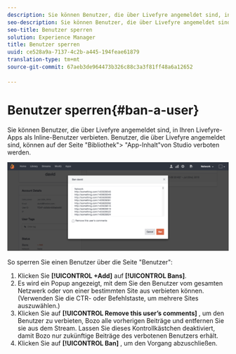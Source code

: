 ```yaml
---
description: Sie können Benutzer, die über Livefyre angemeldet sind, in Ihren Livefyre-Apps als Inline-Benutzer verbieten. Benutzer, die über Livefyre angemeldet sind, können auf der Seite "Bibliothek"> "App-Inhalt"von Studio verboten werden.
seo-description: Sie können Benutzer, die über Livefyre angemeldet sind, in Ihren Livefyre-Apps als Inline-Benutzer verbieten. Benutzer, die über Livefyre angemeldet sind, können auf der Seite "Bibliothek"> "App-Inhalt"von Studio verboten werden.
seo-title: Benutzer sperren
solution: Experience Manager
title: Benutzer sperren
uuid: ce528a9a-7137-4c2b-a445-194feae61879
translation-type: tm+mt
source-git-commit: 67aeb3de964473b326c88c3a3f81ff48a6a12652

---
```



# Benutzer sperren{#ban-a-user}

Sie können Benutzer, die über Livefyre angemeldet sind, in Ihren Livefyre-Apps als Inline-Benutzer verbieten. Benutzer, die über Livefyre angemeldet sind, können auf der Seite "Bibliothek"&gt; "App-Inhalt"von Studio verboten werden.

![](assets/UsersBan2-1024x409.png)

So sperren Sie einen Benutzer über die Seite "Benutzer":

1. Klicken Sie **[!UICONTROL +Add]** auf **[!UICONTROL Bans]**.
1. Es wird ein Popup angezeigt, mit dem Sie den Benutzer vom gesamten Netzwerk oder von einer bestimmten Site aus verbieten können. (Verwenden Sie die CTR- oder Befehlstaste, um mehrere Sites auszuwählen.)
1. Klicken Sie auf **[!UICONTROL Remove this user’s comments]** , um den Benutzer zu verbieten, Bozo alle vorherigen Beiträge und entfernen Sie sie aus dem Stream. Lassen Sie dieses Kontrollkästchen deaktiviert, damit Bozo nur zukünftige Beiträge des verbotenen Benutzers erhält.
1. Klicken Sie auf **[!UICONTROL Ban]** , um den Vorgang abzuschließen.
